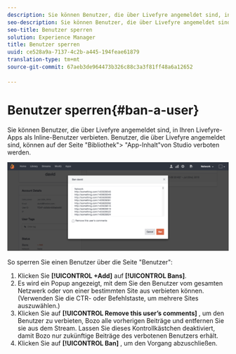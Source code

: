 ```yaml
---
description: Sie können Benutzer, die über Livefyre angemeldet sind, in Ihren Livefyre-Apps als Inline-Benutzer verbieten. Benutzer, die über Livefyre angemeldet sind, können auf der Seite "Bibliothek"> "App-Inhalt"von Studio verboten werden.
seo-description: Sie können Benutzer, die über Livefyre angemeldet sind, in Ihren Livefyre-Apps als Inline-Benutzer verbieten. Benutzer, die über Livefyre angemeldet sind, können auf der Seite "Bibliothek"> "App-Inhalt"von Studio verboten werden.
seo-title: Benutzer sperren
solution: Experience Manager
title: Benutzer sperren
uuid: ce528a9a-7137-4c2b-a445-194feae61879
translation-type: tm+mt
source-git-commit: 67aeb3de964473b326c88c3a3f81ff48a6a12652

---
```



# Benutzer sperren{#ban-a-user}

Sie können Benutzer, die über Livefyre angemeldet sind, in Ihren Livefyre-Apps als Inline-Benutzer verbieten. Benutzer, die über Livefyre angemeldet sind, können auf der Seite "Bibliothek"&gt; "App-Inhalt"von Studio verboten werden.

![](assets/UsersBan2-1024x409.png)

So sperren Sie einen Benutzer über die Seite "Benutzer":

1. Klicken Sie **[!UICONTROL +Add]** auf **[!UICONTROL Bans]**.
1. Es wird ein Popup angezeigt, mit dem Sie den Benutzer vom gesamten Netzwerk oder von einer bestimmten Site aus verbieten können. (Verwenden Sie die CTR- oder Befehlstaste, um mehrere Sites auszuwählen.)
1. Klicken Sie auf **[!UICONTROL Remove this user’s comments]** , um den Benutzer zu verbieten, Bozo alle vorherigen Beiträge und entfernen Sie sie aus dem Stream. Lassen Sie dieses Kontrollkästchen deaktiviert, damit Bozo nur zukünftige Beiträge des verbotenen Benutzers erhält.
1. Klicken Sie auf **[!UICONTROL Ban]** , um den Vorgang abzuschließen.
